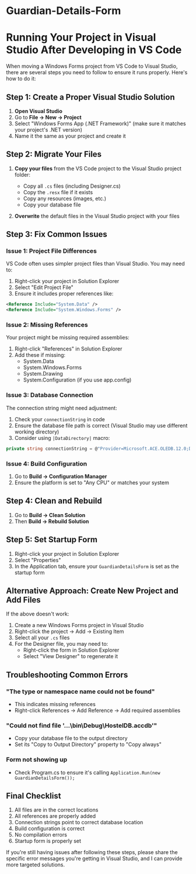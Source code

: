 # Guardian-Details-Form

# Running Your Project in Visual Studio After Developing in VS Code

When moving a Windows Forms project from VS Code to Visual Studio, there are several steps you need to follow to ensure it runs properly. Here's how to do it:

## Step 1: Create a Proper Visual Studio Solution

1. **Open Visual Studio**
2. Go to **File → New → Project**
3. Select "Windows Forms App (.NET Framework)" (make sure it matches your project's .NET version)
4. Name it the same as your project and create it

## Step 2: Migrate Your Files

1. **Copy your files** from the VS Code project to the Visual Studio project folder:
   - Copy all `.cs` files (including Designer.cs)
   - Copy the `.resx` file if it exists
   - Copy any resources (images, etc.)
   - Copy your database file

2. **Overwrite** the default files in the Visual Studio project with your files

## Step 3: Fix Common Issues

### Issue 1: Project File Differences
VS Code often uses simpler project files than Visual Studio. You may need to:

1. Right-click your project in Solution Explorer
2. Select "Edit Project File"
3. Ensure it includes proper references like:
```xml
<Reference Include="System.Data" />
<Reference Include="System.Windows.Forms" />
```

### Issue 2: Missing References
Your project might be missing required assemblies:

1. Right-click "References" in Solution Explorer
2. Add these if missing:
   - System.Data
   - System.Windows.Forms
   - System.Drawing
   - System.Configuration (if you use app.config)

### Issue 3: Database Connection
The connection string might need adjustment:

1. Check your `connectionString` in code
2. Ensure the database file path is correct (Visual Studio may use different working directory)
3. Consider using `|DataDirectory|` macro:
```csharp
private string connectionString = @"Provider=Microsoft.ACE.OLEDB.12.0;Data Source=|DataDirectory|\HostelDB.accdb;Persist Security Info=False;";
```

### Issue 4: Build Configuration
1. Go to **Build → Configuration Manager**
2. Ensure the platform is set to "Any CPU" or matches your system

## Step 4: Clean and Rebuild

1. Go to **Build → Clean Solution**
2. Then **Build → Rebuild Solution**

## Step 5: Set Startup Form

1. Right-click your project in Solution Explorer
2. Select "Properties"
3. In the Application tab, ensure your `GuardianDetailsForm` is set as the startup form

## Alternative Approach: Create New Project and Add Files

If the above doesn't work:

1. Create a new Windows Forms project in Visual Studio
2. Right-click the project → Add → Existing Item
3. Select all your `.cs` files
4. For the Designer file, you may need to:
   - Right-click the form in Solution Explorer
   - Select "View Designer" to regenerate it

## Troubleshooting Common Errors

### "The type or namespace name could not be found"
- This indicates missing references
- Right-click References → Add Reference → Add required assemblies

### "Could not find file '...\bin\Debug\HostelDB.accdb'"
- Copy your database file to the output directory
- Set its "Copy to Output Directory" property to "Copy always"

### Form not showing up
- Check Program.cs to ensure it's calling `Application.Run(new GuardianDetailsForm());`

## Final Checklist

1. All files are in the correct locations
2. All references are properly added
3. Connection strings point to correct database location
4. Build configuration is correct
5. No compilation errors
6. Startup form is properly set

If you're still having issues after following these steps, please share the specific error messages you're getting in Visual Studio, and I can provide more targeted solutions.
